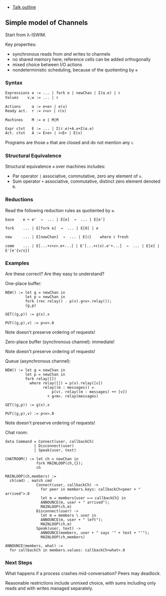 
 - [Talk outline](index.md)

## Simple model of Channels

Start from λ-ISWIM.

Key properties:

 - synchronous reads from *and* writes to channels
 - no shared memory here; reference cells can be added orthogonally
 - mixed choice between I/O actions
 - nondeterministic scheduling, because of the quotienting by `≡`

### Syntax

    Expressions e := ... | fork e | newChan | Σ(α.e) | ℓ
    Values    v,w := ... | ℓ

    Actions     α := e<e> | e(x)
    Ready act.  r := ℓ<v> | ℓ(x)

    Machines    M := e | M|M

    Expr ctxt   E := ... | Σ(r.e)+A.e+Σ(α.e)
    Act. ctxt   A := E<e> | ℓ<E> | E(x)

Programs are those `e` that are closed and do not mention any `ℓ`.

### Structural Equivalence

Structural equivalence `≡` over machines includes:

 - Par operator `|` associative, commutative, zero any element of `v`.
 - Sum operator `+` associative, commutative, distinct zero element denoted `0`.

### Reductions

Read the following reduction rules as quotiented by `≡`.

    base    e ↪ e'  ⇒  ... | E[e]  →  ... | E[e']

    fork    ... | E[fork e]  →  ... | E[0] | e

    new     ... | E[newChan]  →  ... | E[ℓ]    where ℓ fresh

    comm    ... | E[...+ℓ<v>.e+...] | E'[...+ℓ(x).e'+...]  →  ... | E[e] | E'[e'{v/x}]

### Examples

Are these correct? Are they easy to understand?

One-place buffer:

    NEW() := let g = newChan in
             let p = newChan in
             fork (rec relay() . p(v).g<v>.relay());
             (g,p)

    GET((g,p)) := g(x).x

    PUT((g,p),v) := p<v>.0

Note doesn't preserve ordering of requests!

Zero-place buffer (synchronous channel): immediate!

Note doesn't preserve ordering of requests!

Queue (asynchronous channel):

    NEW() := let g = newChan in
             let p = newChan in
             fork relay([])
               where relay([]) = p(v).relay([v])
                     relay((m : messages)) =
                         p(v). relay((m : messages) ++ [v])
                       + g<m>. relay(messages)

    GET((g,p)) := g(x).x

    PUT((g,p),v) := p<v>.0

Note doesn't preserve ordering of requests!

Chat room:

    data Command = Connect(user, callbackCh)
                 | Disconnect(user)
                 | Speak(user, text)

    CHATROOM() := let ch = newChan in
                  fork MAINLOOP(ch,{});
                  ch

    MAINLOOP(ch,members) :=
      ch(cmd) . match cmd
                  Connect(user, callbackCh) ->
                    for peer in members.keys: callbackCh<peer + " arrived">.0
                    let m = members{user ⟼ callbackCh} in
                    ANNOUNCE(m, user + " arrived");
                    MAINLOOP(ch,m)
                  Disconnect(user) ->
                    let m = members \ user in
                    ANNOUNCE(m, user + " left");
                    MAINLOOP(ch,m)
                  Speak(user, text) ->
                    ANNOUNCE(members, user + " says '" + text + "'");
                    MAINLOOP(ch,members)

    ANNOUNCE(members, what) :=
      for callbackCh in members.values: callbackCh<what>.0

### Next Steps

What happens if a process crashes mid-conversation? Peers may
deadlock.

Reasonable restrictions include unmixed choice, with sums including
only reads and with writes managed separately.
